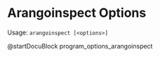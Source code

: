 Arangoinspect Options
=====================

Usage: `arangoinspect [<options>]`

@startDocuBlock program_options_arangoinspect

